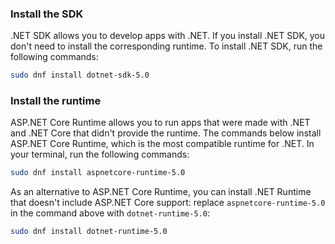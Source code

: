 
### Install the SDK

.NET SDK allows you to develop apps with .NET. If you install .NET SDK, you don't need to install the corresponding runtime. To install .NET SDK, run the following commands:

```bash
sudo dnf install dotnet-sdk-5.0
```

### Install the runtime

ASP.NET Core Runtime allows you to run apps that were made with .NET and .NET Core that didn't provide the runtime. The commands below install ASP.NET Core Runtime, which is the most compatible runtime for .NET. In your terminal, run the following commands:

```bash
sudo dnf install aspnetcore-runtime-5.0
```

As an alternative to ASP.NET Core Runtime, you can install .NET Runtime that doesn't include ASP.NET Core support: replace `aspnetcore-runtime-5.0` in the command above with `dotnet-runtime-5.0`:

```bash
sudo dnf install dotnet-runtime-5.0
```
